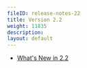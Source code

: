 ```yaml
---
fileID: release-notes-22
title: Version 2.2
weight: 11835
description: 
layout: default
---
```

- [What's New in 2.2](release-notes-new-features22)
